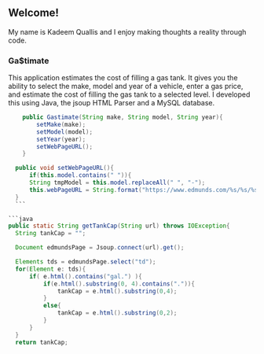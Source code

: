 ## Welcome!

My name is Kadeem Quallis and I enjoy making thoughts a reality through code.

### Ga$timate
This application estimates the cost of filling a gas tank. It gives you the ability to select the make,
model and year of a vehicle, enter a gas price, and estimate the cost of filling the gas tank to a selected level. I developed this using Java, the jsoup HTML Parser and a MySQL database.

```java
	public Gastimate(String make, String model, String year){
		setMake(make);
		setModel(model);
		setYear(year);
		setWebPageURL();
	}
  ```
  
  ```java
	public void setWebPageURL(){
		if(this.model.contains(" ")){
		String tmpModel = this.model.replaceAll(" ", "-");
		this.webPageURL = String.format("https://www.edmunds.com/%s/%s/%s/features-specs/",this.make.toLowerCase(),tmpModel.toLowerCase(), this.year);
	}
	```
  
  ```java
  public static String getTankCap(String url) throws IOException{
	String tankCap = "";

	Document edmundsPage = Jsoup.connect(url).get();

	Elements tds = edmundsPage.select("td");
	for(Element e: tds){
		if( e.html().contains("gal.") ){
			if(e.html().substring(0, 4).contains(".")){
				tankCap = e.html().substring(0,4);
			}
			else{
				tankCap = e.html().substring(0,2);																				
			}
		}
	}	
	return tankCap;
  ```
  
